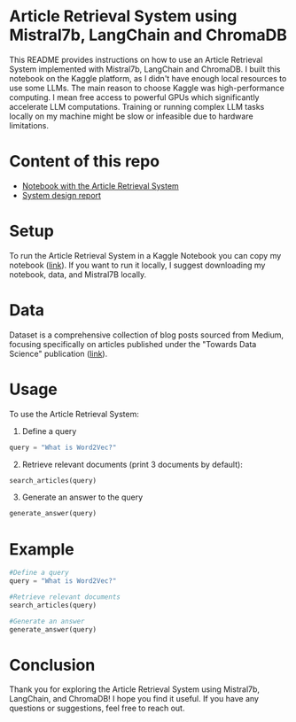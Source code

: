 # Article Retrieval System using Mistral7b, LangChain and ChromaDB
This README provides instructions on how to use an Article Retrieval System implemented with Mistral7b, LangChain and ChromaDB. I built this notebook on the Kaggle platform, as I didn't have enough local resources to use some LLMs. The main reason to choose Kaggle was high-performance computing. I mean free access to powerful GPUs which significantly accelerate LLM computations. Training or running complex LLM tasks locally on my machine might be slow or infeasible due to hardware limitations.

# Content of this repo
* <a href="https://github.com/mikolajhojda/article_retrieval_system/blob/main/model.ipynb">Notebook with the Article Retrieval System</a>
* <a href="https://github.com/mikolajhojda/article_retrieval_system/blob/main/report.md">System design report</a>

# Setup
To run the Article Retrieval System in a Kaggle Notebook you can copy my notebook (<a href="https://www.kaggle.com/code/mikolajhojda/article-retrieval-system-using-mistral7b/">link</a>).
If you want to run it locally, I suggest downloading my notebook, data, and Mistral7B locally.

# Data
Dataset is a comprehensive collection of blog posts sourced from Medium, focusing specifically on articles published under the "Towards Data Science" publication (<a href="https://www.kaggle.com/datasets/meruvulikith/1300-towards-datascience-medium-articles-dataset">link</a>).

# Usage
To use the Article Retrieval System:
1. Define a query
```python
query = "What is Word2Vec?"
```
2. Retrieve relevant documents (print 3 documents by default):
```python
search_articles(query)
```
3. Generate an answer to the query
```python
generate_answer(query)
```

# Example
```python
#Define a query
query = "What is Word2Vec?"

#Retrieve relevant documents
search_articles(query)

#Generate an answer
generate_answer(query)
```
# Conclusion
Thank you for exploring the Article Retrieval System using Mistral7b, LangChain, and ChromaDB! I hope you find it useful. If you have any questions or suggestions, feel free to reach out.
